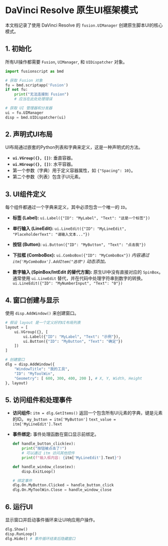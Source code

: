 # DaVinci Resolve 原生UI框架模式

本文档记录了使用 DaVinci Resolve 的 `fusion.UIManager` 创建原生脚本UI的核心模式。

## 1. 初始化

所有UI操作都需要 `Fusion`, `UIManager`, 和 `UIDispatcher` 对象。

```python
import fusionscript as bmd

# 获取 Fusion 对象
fu = bmd.scriptapp('Fusion')
if not fu:
    print("无法连接到 Fusion")
    # 应当在此处处理错误

# 获取 UI 管理器和分发器
ui = fu.UIManager
disp = bmd.UIDispatcher(ui)
```

## 2. 声明式UI布局

UI布局通过嵌套的Python列表和字典来定义，这是一种声明式的方法。

- **`ui.VGroup({}, [])`**: 垂直容器。
- **`ui.HGroup({}, [])`**: 水平容器。
- 第一个参数（字典）用于定义容器属性，如 `{"Spacing": 10}`。
- 第二个参数（列表）包含子UI元素。

## 3. UI组件定义

每个组件都通过一个字典来定义，其中必须包含一个唯一的 `ID`。

- **标签 (Label):**
  `ui.Label({"ID": "MyLabel", "Text": "这是一个标签"})`

- **单行输入 (LineEdit):**
  `ui.LineEdit({"ID": "MyLineEdit", "PlaceholderText": "请输入文本..."})`

- **按钮 (Button):**
  `ui.Button({"ID": "MyButton", "Text": "点击我"})`

- **下拉框 (ComboBox):**
  `ui.ComboBox({"ID": "MyComboBox"})`
  *内容通过 `itm['MyComboBox'].AddItem("选项")` 动态添加。*

- **数字输入 (SpinBox/IntEdit 的替代方案):**
  原生UI中没有直接对应的 `SpinBox`。通常使用 `ui.LineEdit` 替代，并在代码中处理字符串到数字的转换。
  `ui.LineEdit({"ID": "MyNumberInput", "Text": "0"})`

## 4. 窗口创建与显示

使用 `disp.AddWindow()` 来创建窗口。

```python
# 假设 layout 是一个定义好的UI布局列表
layout = [
    ui.VGroup({}, [
        ui.Label({"ID": "MyLabel", "Text": "示例"}),
        ui.Button({"ID": "MyButton", "Text": "确定"})
    ])
]

# 创建窗口
dlg = disp.AddWindow({
    "WindowTitle": "我的工具",
    "ID": "MyToolWin",
    "Geometry": [ 600, 300, 400, 200 ], # X, Y, Width, Height
}, layout)
```

## 5. 访问组件和处理事件

- **访问组件:**
  `itm = dlg.GetItems()` 返回一个包含所有UI元素的字典，键是元素的ID。
  `my_button = itm['MyButton']`
  `text_value = itm['MyLineEdit'].Text`

- **事件绑定:**
  事件处理函数在窗口显示前绑定。
  ```python
  def handle_button_click(ev):
      print("按钮被点击了!")
      # 可以通过 itm 访问其他控件
      print(f"输入框内容: {itm['MyLineEdit'].Text}")

  def handle_window_close(ev):
      disp.ExitLoop()

  # 绑定事件
  dlg.On.MyButton.Clicked = handle_button_click
  dlg.On.MyToolWin.Close = handle_window_close
  ```

## 6. 运行UI

显示窗口并启动事件循环来让UI响应用户操作。

```python
dlg.Show()
disp.RunLoop()
dlg.Hide() # 事件循环结束后隐藏窗口